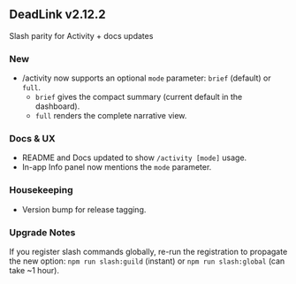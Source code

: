 ## DeadLink v2.12.2

Slash parity for Activity + docs updates

### New
- /activity now supports an optional `mode` parameter: `brief` (default) or `full`.
  - `brief` gives the compact summary (current default in the dashboard).
  - `full` renders the complete narrative view.

### Docs & UX
- README and Docs updated to show `/activity [mode]` usage.
- In-app Info panel now mentions the `mode` parameter.

### Housekeeping
- Version bump for release tagging.

### Upgrade Notes
If you register slash commands globally, re-run the registration to propagate the new option:
`npm run slash:guild` (instant) or `npm run slash:global` (can take ~1 hour).
